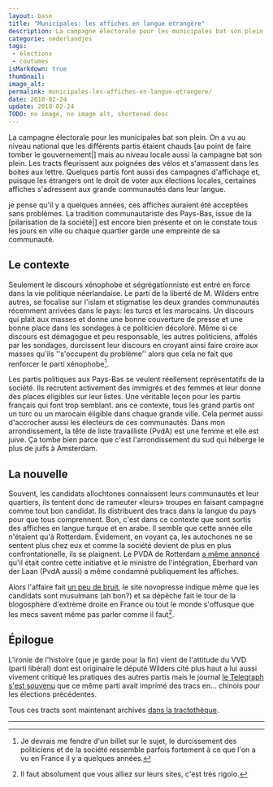 ```yaml
---
layout: base
title: "Municipales: les affiches en langue étrangère"
description: La campagne électorale pour les municipales bat son plein. On a vu au niveau national que les différents partis étaient chauds [au point de faire tomber le g
categorie: nederlandjes
tags: 
 - élections
 - coutumes
isMarkdown: true
thumbnail: 
image_alt: 
permalink: municipales-les-affiches-en-langue-etrangere/
date: 2010-02-24
update: 2010-02-24
TODO: no image, no image alt, shortened desc
---
```


La campagne électorale pour les municipales bat son plein. On a vu au niveau national que les différents partis étaient chauds [au point de faire tomber le gouvernement|] mais au niveau locale aussi la campagne bat son plein. Les tracts fleurissent aux poignées des vélos et s'amassent dans les boites aux lettre. Quelques partis font aussi des campagnes d'affichage et, puisque les étrangers ont le droit de voter aux élections locales, certaines affiches s'adressent aux grande communautés dans leur langue.

je pense qu'il y a quelques années, ces affiches auraient été acceptées sans problèmes. La tradition communautariste des Pays-Bas, issue de la [pilarisation de la société|] est encore bien présente et on le constate tous les jours en ville ou chaque quartier garde une empreinte de sa communauté.

## Le contexte

Seulement le discours xénophobe et ségrégationniste est entré en force dans la vie politique néerlandaise. Le parti de la liberté de M. Wilders entre autres, se focalise sur l'islam et stigmatise les deux grandes communautés récemment arrivées dans le pays: les turcs et les marocains. Un discours qui plait aux masses et donne une bonne couverture de presse et une bonne place dans les sondages à ce politicien décoloré. Même si ce discours est démagogue et peu responsable, les autres politiciens, affolés par les sondages, durcissent leur discours en croyant ainsi faire croire aux masses qu'ils ''s'occupent du problème'' alors que cela ne fait que renforcer le parti xénophobe[^1].

Les partis politiques aux Pays-Bas se veulent réellement représentatifs de la société. Ils recrutent activement des immigrés et des femmes et leur donne des places éligibles sur leur listes. Une véritable leçon pour les partis français qui font trop semblant. ans ce contexte, tous les grand partis ont un turc ou un marocain éligible dans chaque grande ville. Cela permet aussi d'accrocher aussi les électeurs de ces communautés. Dans mon arrondissement, la tête de liste travailliste (PvdA) est une femme et elle est juive. Ça tombe bien parce que c'est l'arrondissement du sud qui héberge le plus de juifs à Amsterdam.

## La nouvelle

Souvent, les candidats allochtones connaissent leurs communautés et leur quartiers, ils tentent donc de rameuter «leurs» troupes en faisant campagne comme tout bon candidat. Ils distribuent des tracs dans la langue du pays pour que tous comprennent. Bon, c'est dans ce contexte que sont sortis des affiches en langue turque et en arabe. Il semble que cette année elle n'étaient qu'à Rotterdam. Évidement, en voyant ça, les autochones ne se sentent plus chez eux et comme la société devient de plus en plus confrontationelle, ils se plaignent. Le PVDA de Rotterdam [a même annoncé](http://www.elsevier.nl/web/Nieuws/Nederland/258520/PvdAlijsttrekker-Amsterdam-voert-campagne-in-het-Turks.htm) qu'il était contre cette initiative et le ministre de l'intégration, Eberhard van der Laan (PvdA aussi) a même condamné publiquement les affiches.

Alors l'affaire fait [un peu de bruit](http://www.eurotopics.net/fr/archiv/results/archiv_article/ARTICLE65917-Une-campagne-electorale-en-turc-et-en-arabe), le site novopresse indique même que les candidats sont musulmans (ah bon?) et sa dépêche fait le tour de la blogosphère d'extrème droite en France ou tout le monde s'offusque que les mecs savent même pas parler comme il faut[^2].

## Épilogue

L'ironie de l'histoire (que je garde pour la fin) vient de l'attitude du VVD (parti libéral) dont est originaire le député Wilders cité plus haut a lui aussi vivement critiqué les pratiques des autres partis mais le journal [le Telegraph s'est souvenu](http://www.telegraaf.nl/binnenland/6057004/__VVD_er_doet_het_in_het_Chinees__.html) que ce même parti avait imprimé des tracs  en... chinois pour les élections précédentes.

Tous ces tracts sont maintenant archivés [dans la tractothèque](http://tractotheque.blogspot.com/2010/02/amsterdam-tracts-en-turc-de-candidats.html).

---
[^1]: Je devrais me fendre d'un billet sur le sujet, le durcissement des politiciens et de la société ressemble parfois fortement à ce que l'on a vu en France il y a quelques années.
[^2]: Il faut absolument que vous alliez sur leurs sites, c'est très rigolo.
<!-- post notes:
http://www.rebelles.info/article-pays-bas-des-affiches-electorales-en-arabe-et-en-turc-45282337.html
http://www.euro-reconquista.com/forum/viewtopic.php?f=11&p=79280
http://www.fdesouche.com/articles/99847/comment-page-1
http://ndpherault.hautetfort.com/archive/2010/02/19/presque-tous-les-partis-politiques-neerlandais-sont-embarras.html
http://fr.novopress.info/49834/pays-bas-des-affiches-electorales-en-arabe-et-en-turc/ 
http://www.vrom.nl/pagina.html?id=2706&sp=2&dn=w1009
--->
